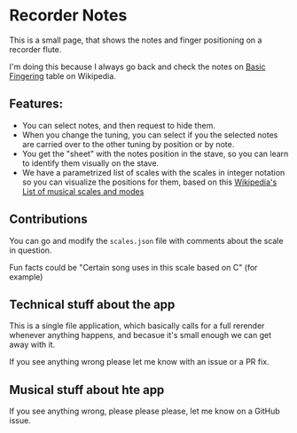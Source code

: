 # Recorder Notes

This is a small page, that shows the notes and finger positioning on a recorder flute.

I'm doing this because I always go back and check the notes on [Basic Fingering](https://en.wikipedia.org/wiki/Recorder_(musical_instrument)#Basic_fingering)
table on Wikipedia.

## Features:

 - You can select notes, and then request to hide them.
 - When you change the tuning, you can select if you the selected notes are carried over to the other tuning by position or by note.
 - You get the "sheet" with the notes position in the stave, so you can learn to identify them visually on the stave.
 - We have a parametrized list of scales with the scales in integer notation so you can visualize the positions for them, based on this [Wikipedia's List of musical scales and modes](https://en.wikipedia.org/wiki/List_of_musical_scales_and_modes)

## Contributions

You can go and modify the `scales.json` file with comments about the scale in question.

Fun facts could be "Certain song uses in this scale based on C" (for example)

## Technical stuff about the app

This is a single file application, which basically calls for a full rerender whenever anything happens, and becasue it's small enough we can get away with it.

If you see anything wrong please let me know with an issue or a PR fix.

## Musical stuff about hte app

If you see anything wrong, please please please, let me know on a GitHub issue.